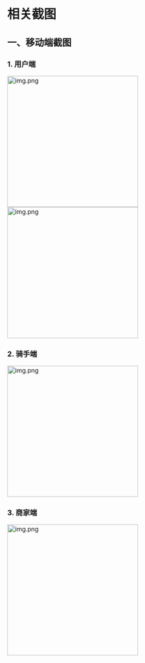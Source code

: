 # 相关截图

## 一、移动端截图

### 1. 用户端

<img alt="img.png" src="https://sugo-takeout.oss-cn-shenzhen.aliyuncs.com/screenshot/img_3.png" width="300"/>

<img alt="img.png" src="https://sugo-takeout.oss-cn-shenzhen.aliyuncs.com/screenshot/img_4.png" width="300"/>


### 2. 骑手端

<img alt="img.png" src="https://sugo-takeout.oss-cn-shenzhen.aliyuncs.com/screenshot/img_2.png" width="300"/>

### 3. 商家端

<img alt="img.png" src="https://sugo-takeout.oss-cn-shenzhen.aliyuncs.com/screenshot/img_1.png" width="300"/>

